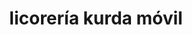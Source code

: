 ---
title: "licorería kurda móvil"
url: /puerto-la-cruz/licoreria-kurda-movil/
shop: Spirituosen
---